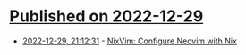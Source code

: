 # [Published on 2022-12-29](index.md)

* [2022-12-29, 21:12:31](https://lobste.rs/s/iuohwc/nixvim_configure_neovim_with_nix) - [NixVim: Configure Neovim with Nix](https://github.com/pta2002/nixvim)
